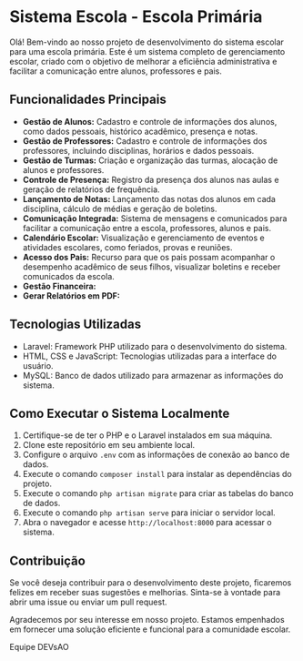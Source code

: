 # Sistema Escola - Escola Primária

Olá! Bem-vindo ao nosso projeto de desenvolvimento do sistema escolar para uma escola primária. Este é um sistema completo de gerenciamento escolar, criado com o objetivo de melhorar a eficiência administrativa e facilitar a comunicação entre alunos, professores e pais.

## Funcionalidades Principais

- **Gestão de Alunos:** Cadastro e controle de informações dos alunos, como dados pessoais, histórico acadêmico, presença e notas.
- **Gestão de Professores:** Cadastro e controle de informações dos professores, incluindo disciplinas, horários e dados pessoais.
- **Gestão de Turmas:** Criação e organização das turmas, alocação de alunos e professores.
- **Controle de Presença:** Registro da presença dos alunos nas aulas e geração de relatórios de frequência.
- **Lançamento de Notas:** Lançamento das notas dos alunos em cada disciplina, cálculo de médias e geração de boletins.
- **Comunicação Integrada:** Sistema de mensagens e comunicados para facilitar a comunicação entre a escola, professores, alunos e pais.
- **Calendário Escolar:** Visualização e gerenciamento de eventos e atividades escolares, como feriados, provas e reuniões.
- **Acesso dos Pais:** Recurso para que os pais possam acompanhar o desempenho acadêmico de seus filhos, visualizar boletins e receber comunicados da escola.
- **Gestão Financeira:**
- **Gerar Relatórios em PDF:**

## Tecnologias Utilizadas

- Laravel: Framework PHP utilizado para o desenvolvimento do sistema.
- HTML, CSS e JavaScript: Tecnologias utilizadas para a interface do usuário.
- MySQL: Banco de dados utilizado para armazenar as informações do sistema.

## Como Executar o Sistema Localmente

1. Certifique-se de ter o PHP e o Laravel instalados em sua máquina.
2. Clone este repositório em seu ambiente local.
3. Configure o arquivo `.env` com as informações de conexão ao banco de dados.
4. Execute o comando `composer install` para instalar as dependências do projeto.
5. Execute o comando `php artisan migrate` para criar as tabelas do banco de dados.
6. Execute o comando `php artisan serve` para iniciar o servidor local.
7. Abra o navegador e acesse `http://localhost:8000` para acessar o sistema.

## Contribuição

Se você deseja contribuir para o desenvolvimento deste projeto, ficaremos felizes em receber suas sugestões e melhorias. Sinta-se à vontade para abrir uma issue ou enviar um pull request.

Agradecemos por seu interesse em nosso projeto. Estamos empenhados em fornecer uma solução eficiente e funcional para a comunidade escolar.

Equipe DEVsAO
